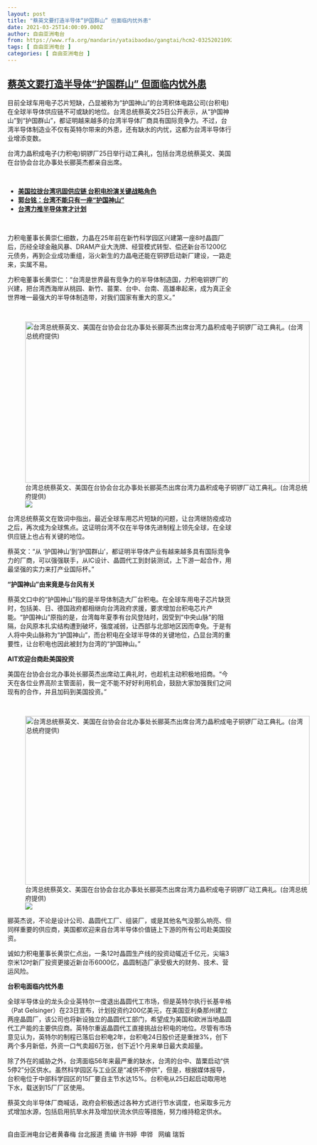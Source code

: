 ```yaml
---
layout: post
title: "蔡英文要打造半导体“护国群山” 但面临内忧外患"
date: 2021-03-25T14:00:09.000Z
author: 自由亚洲电台
from: https://www.rfa.org/mandarin/yataibaodao/gangtai/hcm2-03252021092527.html
tags: [ 自由亚洲电台 ]
categories: [ 自由亚洲电台 ]
---
```

<!--1616680809000-->
[蔡英文要打造半导体“护国群山” 但面临内忧外患](https://www.rfa.org/mandarin/yataibaodao/gangtai/hcm2-03252021092527.html)
------

<div>
<p>目前全球车用电子芯片短缺，凸显被称为“护国神山”的台湾积体电路公司(台积电)在全球半导体供应链不可或缺的地位。台湾总统蔡英文25日公开表示，从“护国神山”到“护国群山”，都证明越来越多的台湾半导体厂商具有国际竞争力。不过，台湾半导体制造业不仅有英特尔带来的外患，还有缺水的内忧，这都为台湾半导体行业增添变数。</p><p>台湾力晶积成电子(力积电)铜锣厂25日举行动工典礼，包括台湾总统蔡英文、美国在台协会台北办事处长郦英杰都亲自出席。</p><p><br/></p><ul><li><strong><a href="https://www.rfa.org/mandarin/yataibaodao/gangtai/hcm0226a-02262021041912.html">美国拉拢台湾巩固供应链 台积电扮演关键战略角色</a></strong></li><li><strong><a href="https://www.rfa.org/mandarin/Xinwen/wul0104c-01042021032958.html">郭台铭：台湾不能只有一座“护国神山”</a></strong></li><li><a href="https://www.rfa.org/mandarin/yataibaodao/gangtai/hx2-10052020105222.html"><strong>台湾力推半导体育才计划</strong> </a></li></ul><p><br/></p><p>力积电董事长黄崇仁细数，力晶在25年前在新竹科学园区兴建第一座8吋晶圆厂后，历经全球金融风暴、DRAM产业大洗牌、经营模式转型、偿还新台币1200亿元债务，再到企业成功重组，浴火新生的力晶电还能在铜锣启动新厂建设，一路走来，实属不易。</p><p>力积电董事长黄崇仁：“台湾是世界最有竞争力的半导体制造国，力积电铜锣厂的兴建，把台湾西海岸从桃园、新竹、苗栗、台中、台南、高雄串起来，成为真正全世界唯一最强大的半导体制造带，对我们国家有重大的意义。”</p><p><br/></p><p><figure class="image-richtext image-inline captioned" style="width:640px;"><img alt="台湾总统蔡英文、美国在台协会台北办事处长郦英杰出席台湾力晶积成电子铜锣厂动工典礼。(台湾总统府提供)" height="363" src="https://www.rfa.org/mandarin/yataibaodao/gangtai/hcm2-03252021092527.html/eb48d684-e8bb-4452-9248-349486ee9a2a.jpeg/@@images/45bd2e9a-68e4-4d63-8e49-cef4a1deb98e.jpeg" title="eb48d684-e8bb-4452-9248-349486ee9a2a.jpeg" width="640"/><figcaption class="image-caption">台湾总统蔡英文、美国在台协会台北办事处长郦英杰出席台湾力晶积成电子铜锣厂动工典礼。(台湾总统府提供)</figcaption><small></small><div id="zoomattribute"><a data-caption="台湾总统蔡英文、美国在台协会台北办事处长郦英杰出席台湾力晶积成电子铜锣厂动工典礼。(台湾总统府提供)" data-fancybox="" href="https://www.rfa.org/mandarin/yataibaodao/gangtai/hcm2-03252021092527.html/eb48d684-e8bb-4452-9248-349486ee9a2a.jpeg" id="single_image" title="台湾总统蔡英文、美国在台协会台北办事处长郦英杰出席台湾力晶积成电子铜锣厂动工典礼。(台湾总统府提供)"><img src="/++plone++rfa-resources/img/icon-zoom.png"/></a></div></figure></p><p>台湾总统蔡英文在致词中指出，最近全球车用芯片短缺的问题，让台湾继防疫成功之后，再次成为全球焦点。这证明台湾不仅在半导体先进制程上领先全球，在全球供应链上也占有关键的地位。</p><p>蔡英文：“从 ‘护国神山’到’护国群山’，都证明半导体产业有越来越多具有国际竞争力的厂商，可以强强联手，从IC设计、晶圆代工到封装测试，上下游一起合作，用最坚强的实力来打产业国际杯。”</p><p><strong>“护国神山”由来竟是与台风有关</strong></p><p>蔡英文口中的“护国神山”指的是半导体制造大厂台积电。在全球车用电子芯片缺货时，包括美、日、德国政府都相继向台湾政府求援，要求增加台积电芯片产能。“护国神山”原指的是，台湾每年夏季有台风登陆时，因受到“中央山脉”的阻隔，台风原本扎实结构遭到破坏，强度减弱，让西部与北部地区因而幸免。于是有人将中央山脉称为“护国神山”，而台积电在全球半导体的关键地位，凸显台湾的重要性，让台积电也因此被封为台湾的“护国神山。”</p><p><strong>AIT欢迎台商赴美国投资</strong></p><p>美国在台协会台北办事处长郦英杰出席动工典礼时，也趁机主动积极地招商。“今天在各位业界高阶主管面前，我一定不能不好好利用机会，鼓励大家加强我们之间现有的合作，并且加码到美国投资。”</p><p><br/></p><p><figure class="image-richtext image-inline captioned" style="width:640px;"><img alt="台湾总统蔡英文、美国在台协会台北办事处长郦英杰出席台湾力晶积成电子铜锣厂动工典礼。(台湾总统府提供)" height="380" src="https://www.rfa.org/mandarin/yataibaodao/gangtai/hcm2-03252021092527.html/8a2bee6d-eb13-4a5c-ae36-4cb0136fa4fa.jpeg/@@images/de62ce92-43f9-4605-9ffd-f87a82118796.jpeg" title="8a2bee6d-eb13-4a5c-ae36-4cb0136fa4fa.jpeg" width="640"/><figcaption class="image-caption">台湾总统蔡英文、美国在台协会台北办事处长郦英杰出席台湾力晶积成电子铜锣厂动工典礼。(台湾总统府提供)</figcaption><small></small><div id="zoomattribute"><a data-caption="台湾总统蔡英文、美国在台协会台北办事处长郦英杰出席台湾力晶积成电子铜锣厂动工典礼。(台湾总统府提供)" data-fancybox="" href="https://www.rfa.org/mandarin/yataibaodao/gangtai/hcm2-03252021092527.html/8a2bee6d-eb13-4a5c-ae36-4cb0136fa4fa.jpeg" id="single_image" title="台湾总统蔡英文、美国在台协会台北办事处长郦英杰出席台湾力晶积成电子铜锣厂动工典礼。(台湾总统府提供)"><img src="/++plone++rfa-resources/img/icon-zoom.png"/></a></div></figure></p><p>郦英杰说，不论是设计公司、晶圆代工厂、组装厂，或是其他名气没那么响亮、但同样重要的供应商，美国都欢迎来自台湾半导体价值链上下游的所有公司赴美国投资。</p><p>诚如力积电董事长黄崇仁点出，一条12吋晶圆生产线的投资动辄近千亿元，尖端3奈米12吋新厂投资更接近新台币6000亿，晶圆制造厂承受极大的财务、技术、营运风险。</p><p><strong>台积电面临内忧外患</strong></p><p>全球半导体业的龙头企业英特尔一度退出晶圆代工市场，但是英特尔执行长基辛格（Pat Gelsinger）在23日宣布，计划投资约200亿美元，在美国亚利桑那州建立两座晶圆厂，该公司也将新设独立的晶圆代工部门，希望成为美国和欧洲当地晶圆代工产能的主要供应商。英特尔重返晶圆代工直接挑战台积电的地位。尽管有市场意见认为，英特尔的制程已落后台积电2年，台积电24日股价还是重挫3%，创下两个多月新低，外资一口气卖超6万张，创下近1个月来单日最大卖超量。</p><p>除了外在的威胁之外，台湾面临56年来最严重的缺水，台湾的台中、苗栗启动“供5停2”分区供水。虽然科学园区与工业区是“减供不停供”，但是，根据媒体报导，台积电位于中部科学园区的15厂要自主节水达15%。台积电从25日起启动取用地下水，载送到15厂厂区使用。</p><p>蔡英文向半导体厂商喊话，政府会积极透过各种方式进行节水调度，也采取多元方式增加水源，包括启用抗旱水井及增加伏流水供应等措施，努力维持稳定供水。</p><p><br/>自由亚洲电台记者黄春梅 台北报道 责编 许书婷  申铧   网编 瑞哲</p>
</div>

